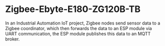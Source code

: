 # Zigbee-Ebyte-E180-ZG120B-TB
In an Industrial Automation IoT project, Zigbee nodes send sensor data to a Zigbee coordinator, which then forwards the data to an ESP module via UART communication, the ESP module publishes this data to an MQTT broker. 
